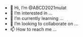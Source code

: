 - 👋 Hi, I’m @ABCD2021mulat
- 👀 I’m interested in ...
- 🌱 I’m currently learning ...
- 💞️ I’m looking to collaborate on ...
- 📫 How to reach me ...

<!---
ABCD2021mulat/ABCD2021mulat is a ✨ special ✨ repository because its `README.md` (this file) appears on your GitHub profile.
You can click the Preview link to take a look at your changes.
--->
